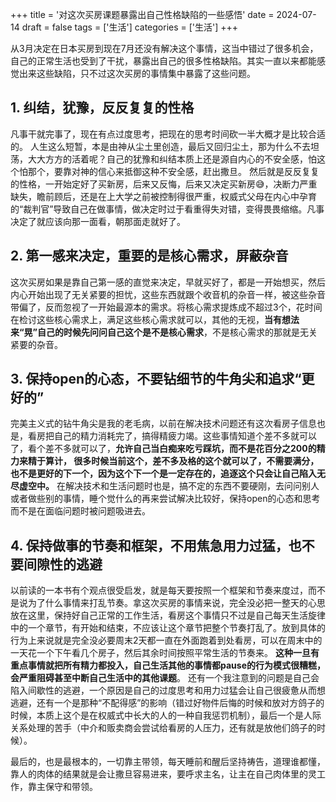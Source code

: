 +++
title = '对这次买房课题暴露出自己性格缺陷的一些感悟'
date = 2024-07-14
draft = false
tags = ['生活']
categories = ['生活']
+++

从3月决定在日本买房到现在7月还没有解决这个事情，这当中错过了很多机会，自己的正常生活也受到了干扰，暴露出自己的很多性格缺陷。其实一直以来都能感觉出来这些缺陷，只不过这次买房的事情集中暴露了这些问题。

<!--more-->

## 1. 纠结，犹豫，反反复复的性格
凡事干就完事了，现在有点过度思考，把现在的思考时间砍一半大概才是比较合适的。
人生这么短暂，本是由神从尘土里创造，最后又回归尘土，那为什么不去坦荡，大大方方的活着呢？自己的犹豫和纠结本质上还是源自内心的不安全感，怕这个怕那个，要靠对神的信心来抵御这种不安全感，赶出撒旦。
然后就是反反复复的性格，一开始定好了买新房，后来又反悔，后来又决定买新房😅，决断力严重缺失，瞻前顾后，还是在上大学之前被控制得很严重，权威式父母在内心中孕育的“裁判官”导致自己在做事情，做决定时过于看重得失对错，变得畏畏缩缩。凡事决定了就应该向那一面看，朝那面走就好了。
## 2. 第一感来决定，重要的是核心需求，屏蔽杂音
这次买房如果是靠自己第一感的直觉来决定，早就买好了，都是一开始想买，然后内心开始出现了无关紧要的担忧，这些东西就跟个收音机的杂音一样，被这些杂音带偏了，反而忽视了一开始最源本的需求。将核心需求提炼成不超过3个，花时间在检讨这些核心需求上，满足这些核心需求就可以，其他的无视，**当有想法来“晃”自己的时候先问问自己这个是不是核心需求**，不是核心需求的那就是无关紧要的杂音。
## 3. 保持open的心态，不要钻细节的牛角尖和追求“更好的”
完美主义式的钻牛角尖是我的老毛病，以前在解决技术问题还有这次看房子信息也是，看房把自己的精力消耗完了，搞得精疲力竭。这些事情知道个差不多就可以了，看个差不多就可以了，**允许自己当白痴来吃亏踩坑，而不是花百分之200的精力来精于算计， 很多时候当前这个，差不多及格的这个就可以了，不需要满分，也不是更好的下一个，因为这个下一个是一定存在的，追逐这个只会让自己陷入无尽虚空中。**
在解决技术和生活问题时也是，搞不定的东西不要硬刚，去问问别人或者做些别的事情，睡个觉什么的再来尝试解决比较好，保持open的心态和思考而不是在面临问题时被问题吸进去。
## 4. 保持做事的节奏和框架，不用焦急用力过猛，也不要间隙性的逃避
以前读的一本书有个观点很受启发，就是每天要按照一个框架和节奏来度过，而不是说为了什么事情来打乱节奏。拿这次买房的事情来说，完全没必把一整天的心思放在这里，保持好自己正常的工作生活，看房这个事情只不过是自己每天生活旋律中的一个章节，有开始和结束，不应该让这个章节把整个节奏打乱了。放到具体的行为上来说就是完全没必要周末2天都一直在外面跑着到处看房，可以在周末中的一天花一个下午看几个房子，然后其余时间按照平常生活的节奏来。
**这种一旦有重点事情就把所有精力都投入，自己生活其他的事情都pause的行为模式很糟糕，会严重阻碍甚至中断自己生活中的其他课题**。
还有一个我注意到的问题是自己会陷入间歇性的逃避，一个原因是自己的过度思考和用力过猛会让自己很疲惫从而想逃避，还有一个是那种“不配得感”的影响（错过好物件后悔的时候和放对方鸽子的时候，本质上这个是在权威式中长大的人的一种自我惩罚机制），最后一个是人际关系处理的苦手（中介和贩卖商会尝试给看房的人压力，还有就是放他们鸽子的时候）。

最后的，也是最根本的，一切靠主带领，每天睡前和醒后坚持祷告，道理谁都懂，靠人的肉体的结果就是会让撒旦容易进来，要呼求主名，让主在自己肉体里的灵工作，靠主保守和带领。

